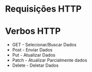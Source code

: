 # Requisições HTTP

# Verbos HTTP
- GET - Selecionar/Buscar Dados
- Post - Enviar Dados
- Put - Atualizar Dados
- Patch - Atualizar Parcialmente dados
- Delete - Deletar Dados